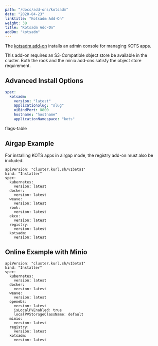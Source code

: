 ```yaml
---
path: "/docs/add-ons/kotsadm"
date: "2020-04-23"
linktitle: "Kotsadm Add-On"
weight: 38
title: "Kotsadm Add-On"
addOn: "kotsadm"
---
```


The [kotsadm add-on](https://kots.io/kotsadm/installing/installing-a-kots-app/) installs an admin console for managing KOTS apps.

This add-on requires an S3-Compatible object store be available in the cluster.
Both the rook and the minio add-ons satisfy the object store requirement.

## Advanced Install Options

```yaml
spec:
  kotsadm: 
    version: "latest"
    applicationSlug: "slug"
    uiBindPort: 8800
    hostname: "hostname"
    applicationNamespace: "kots"
```

flags-table

## Airgap Example

For installing KOTS apps in airgap mode, the registry add-on must also be included.

```
apiVersion: "cluster.kurl.sh/v1beta1"
kind: "Installer"
spec:
  kubernetes:
    version: latest
  docker: 
    version: latest
  weave:
    version: latest
  rook:
    version: latest
  ekco:
    version: latest
  registry:
    version: latest
  kotsadm: 
    version: latest
```

## Online Example with Minio

```
apiVersion: "cluster.kurl.sh/v1beta1"
kind: "Installer"
spec:
  kubernetes:
    version: latest
  docker: 
    version: latest
  weave:
    version: latest
  openebs:
    version: latest
    isLocalPVEnabled: true
    localPVStorageClassName: default
  minio:
    version: latest
  registry:
    version: latest
  kotsadm: 
    version: latest
```
